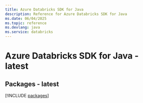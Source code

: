 ```yaml
---
title: Azure Databricks SDK for Java
description: Reference for Azure Databricks SDK for Java
ms.date: 06/04/2025
ms.topic: reference
ms.devlang: java
ms.service: databricks
---
```

# Azure Databricks SDK for Java - latest
## Packages - latest
[!INCLUDE [packages](databricks-index.md)]